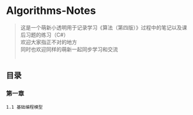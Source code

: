 # Algorithms-Notes
> 这是一个萌新小透明用于记录学习《算法（第四版）》过程中的笔记以及课后习题的练习（C#）<br>
> 欢迎大家指正不对的地方<br>
> 同时也欢迎同样的萌新一起同步学习和交流<br><br>

## 目录<br>
### 第一章<br>
    1.1 基础编程模型
